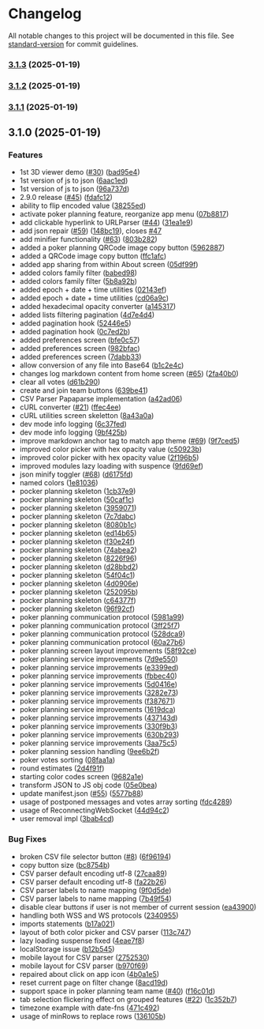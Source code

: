 # Changelog

All notable changes to this project will be documented in this file. See [standard-version](https://github.com/conventional-changelog/standard-version) for commit guidelines.

### [3.1.3](https://github.com/amwebexpert/etoolbox/compare/version3.1.2...version3.1.3) (2025-01-19)

### [3.1.2](https://github.com/amwebexpert/etoolbox/compare/version3.1.1...version3.1.2) (2025-01-19)

### [3.1.1](https://github.com/amwebexpert/etoolbox/compare/version3.1.0...version3.1.1) (2025-01-19)

## 3.1.0 (2025-01-19)


### Features

* 1st 3D viewer demo ([#30](https://github.com/amwebexpert/etoolbox/issues/30)) ([bad95e4](https://github.com/amwebexpert/etoolbox/commit/bad95e4e4d8601963c0d4da5a9cae43964915e06))
* 1st version of js to json ([6aac1ed](https://github.com/amwebexpert/etoolbox/commit/6aac1edb599b8ee4bbdf5eff0d670fba57d3ff36))
* 1st version of js to json ([96a737d](https://github.com/amwebexpert/etoolbox/commit/96a737d652d6779dde00dfa00819be367f71f742))
* 2.9.0 release ([#45](https://github.com/amwebexpert/etoolbox/issues/45)) ([fdafc12](https://github.com/amwebexpert/etoolbox/commit/fdafc12503fa93d46718cc4dba0443fd393ad480))
* ability to flip encoded value ([38255ed](https://github.com/amwebexpert/etoolbox/commit/38255edbdb3a072daa46c230b722cccecbb8654b))
* activate poker planning feature, reorganize app menu ([07b8817](https://github.com/amwebexpert/etoolbox/commit/07b8817352d2448044ce11d498f3c7c5e369c567))
* add clickable hyperlink to URLParser ([#44](https://github.com/amwebexpert/etoolbox/issues/44)) ([31ea1e9](https://github.com/amwebexpert/etoolbox/commit/31ea1e9bb201c1a67b8b9f509f4445ef27e42a1c))
* add json repair ([#59](https://github.com/amwebexpert/etoolbox/issues/59)) ([148bc19](https://github.com/amwebexpert/etoolbox/commit/148bc19b9c5aceb3e96b3d3424f2f46c9e280a35)), closes [#47](https://github.com/amwebexpert/etoolbox/issues/47)
* add minifier functionality ([#63](https://github.com/amwebexpert/etoolbox/issues/63)) ([803b282](https://github.com/amwebexpert/etoolbox/commit/803b28218c327ff25d631ffa7cec62effaf0fd48))
* added a poker planning QRCode image copy button ([5962887](https://github.com/amwebexpert/etoolbox/commit/59628875db1bdd621aa542b579120954610e623b))
* added a QRCode image copy button ([ffc1afc](https://github.com/amwebexpert/etoolbox/commit/ffc1afcfe26c6f87a84f12b0f1b783d52318b7ba))
* added app sharing from within About screen ([05df99f](https://github.com/amwebexpert/etoolbox/commit/05df99ff62a9dacbda6c6b3537555d17578994c5))
* added colors family filter ([babed98](https://github.com/amwebexpert/etoolbox/commit/babed9811d42bd7207db059227f8f6d30cbdc3f9))
* added colors family filter ([5b8a92b](https://github.com/amwebexpert/etoolbox/commit/5b8a92bab963e294ca075a182013ddef89a3e8ce))
* added epoch + date + time utilities ([02143ef](https://github.com/amwebexpert/etoolbox/commit/02143ef07622bc6801d175aed6335035abb8dbc6))
* added epoch + date + time utilities ([cd06a9c](https://github.com/amwebexpert/etoolbox/commit/cd06a9c43da3957dd7e9a94e7d92ca72e246805c))
* added hexadecimal opacity converter ([a145317](https://github.com/amwebexpert/etoolbox/commit/a1453173f961edb02940cc69b1e9b1b294b3e3a0))
* added lists filtering pagination ([4d7e4d4](https://github.com/amwebexpert/etoolbox/commit/4d7e4d46f3c79d334c63b41442448b348de0a996))
* added pagination hook ([52446e5](https://github.com/amwebexpert/etoolbox/commit/52446e591cb1e551aeb122cc4153b592595e6113))
* added pagination hook ([0c7ed2b](https://github.com/amwebexpert/etoolbox/commit/0c7ed2b5f1ce1a2977e0aa32d90a8a9fe9d8f6ba))
* added preferences screen ([bfe0c57](https://github.com/amwebexpert/etoolbox/commit/bfe0c57c3f3121c1d132fc5f9adffb84f4354897))
* added preferences screen ([982bfac](https://github.com/amwebexpert/etoolbox/commit/982bfacaa612673bf6b36e05e83b6554d62d48fd))
* added preferences screen ([7dabb33](https://github.com/amwebexpert/etoolbox/commit/7dabb3364ad902e34d0947a3ebf504289e3ba7ce))
* allow conversion of any file into Base64 ([b1c2e4c](https://github.com/amwebexpert/etoolbox/commit/b1c2e4cb3d13b1bb19150442dfc01f26edf02dec))
* changes log markdown content from home screen ([#65](https://github.com/amwebexpert/etoolbox/issues/65)) ([2fa40b0](https://github.com/amwebexpert/etoolbox/commit/2fa40b03543c02821dd0434368809a5a82f98d2c))
* clear all votes ([d61b290](https://github.com/amwebexpert/etoolbox/commit/d61b29030125503058e4a1c88ae4ed5d43d45b0a))
* create and join team buttons ([639be41](https://github.com/amwebexpert/etoolbox/commit/639be41b0827d63724ff6bb3f5f3d704980e68ca))
* CSV Parser Papaparse implementation ([a42ad06](https://github.com/amwebexpert/etoolbox/commit/a42ad0605a39a51b2263ad543a9084cad0055738))
* cURL converter ([#21](https://github.com/amwebexpert/etoolbox/issues/21)) ([ffec4ee](https://github.com/amwebexpert/etoolbox/commit/ffec4ee5c13db21947745393956c66473dd15745))
* cURL utilities screen skeletton ([8a43a0a](https://github.com/amwebexpert/etoolbox/commit/8a43a0a4420341103394d6cf095904f195f6e61d))
* dev mode info logging ([6c37fed](https://github.com/amwebexpert/etoolbox/commit/6c37fedf9ed6758dcc87579dc2016ca243f9db9e))
* dev mode info logging ([9bf425b](https://github.com/amwebexpert/etoolbox/commit/9bf425ba7cf2871e0a9521ca0702ee18f2f3b138))
* improve markdown anchor tag to match app theme ([#69](https://github.com/amwebexpert/etoolbox/issues/69)) ([9f7ced5](https://github.com/amwebexpert/etoolbox/commit/9f7ced5e17fa4e3159b06955c022c830732560d0))
* improved color picker with hex opacity value ([c50923b](https://github.com/amwebexpert/etoolbox/commit/c50923b517f9d3e8b1c59f2a05325e99d635165f))
* improved color picker with hex opacity value ([2f196b5](https://github.com/amwebexpert/etoolbox/commit/2f196b5cefa985873900d02a9c6b757ba49e88c9))
* improved modules lazy loading with suspence ([9fd69ef](https://github.com/amwebexpert/etoolbox/commit/9fd69ef9a46eda6947f2f389d7e051bedf415837))
* json minify toggler ([#68](https://github.com/amwebexpert/etoolbox/issues/68)) ([d6175fd](https://github.com/amwebexpert/etoolbox/commit/d6175fdec50c56fd8e67a5d7724b56451ede53b9))
* named colors ([1e81036](https://github.com/amwebexpert/etoolbox/commit/1e81036d1d90bcfb00267a2499023704ce5388df))
* pocker planning skeleton ([1cb37e9](https://github.com/amwebexpert/etoolbox/commit/1cb37e93e7b11342735e14716b0463a698dda720))
* pocker planning skeleton ([50caf1c](https://github.com/amwebexpert/etoolbox/commit/50caf1c75db878b651456ecf34b3d6d3c366a353))
* pocker planning skeleton ([3959071](https://github.com/amwebexpert/etoolbox/commit/39590717fb7344dd4321cec9c48ee0deb49b1330))
* pocker planning skeleton ([7c7dabc](https://github.com/amwebexpert/etoolbox/commit/7c7dabc9ee145efdf44bfe37f74f841878ac4a30))
* pocker planning skeleton ([8080b1c](https://github.com/amwebexpert/etoolbox/commit/8080b1c2f6bb770664837ed0b6fca670482c13ac))
* pocker planning skeleton ([ed14b65](https://github.com/amwebexpert/etoolbox/commit/ed14b65a30303d26ba5524e94992b536b35ffcfb))
* pocker planning skeleton ([f30e24f](https://github.com/amwebexpert/etoolbox/commit/f30e24f8a6deabeb48d599de850e1edc4a21b000))
* pocker planning skeleton ([74abea2](https://github.com/amwebexpert/etoolbox/commit/74abea20e121718e22890f279b05b5f2b9f8687b))
* pocker planning skeleton ([8226f96](https://github.com/amwebexpert/etoolbox/commit/8226f96438b9e7df82e00fd71dd7b4a5b99cf7cc))
* pocker planning skeleton ([d28bbd2](https://github.com/amwebexpert/etoolbox/commit/d28bbd2025548d52ba6cb1f1968eb59b77e75ad5))
* pocker planning skeleton ([54f04c1](https://github.com/amwebexpert/etoolbox/commit/54f04c1108308bc82bb3afd49fe2212f6e0414c1))
* pocker planning skeleton ([4d0906e](https://github.com/amwebexpert/etoolbox/commit/4d0906e476b45b4cf24a1909529cac160bd886af))
* pocker planning skeleton ([252095b](https://github.com/amwebexpert/etoolbox/commit/252095bb9863d7780a92cfe1153c02521cad7632))
* pocker planning skeleton ([c64377f](https://github.com/amwebexpert/etoolbox/commit/c64377f63a9a6c825848d4db894e46a6fa1b776b))
* pocker planning skeleton ([96f92cf](https://github.com/amwebexpert/etoolbox/commit/96f92cf65849d5e055513a65e173578c54c4f346))
* poker planning communication protocol ([5981a99](https://github.com/amwebexpert/etoolbox/commit/5981a99dc9fd61d0e0233588c19dd06da18acd36))
* poker planning communication protocol ([3ff25f7](https://github.com/amwebexpert/etoolbox/commit/3ff25f7580af370e4c11988c844ff09a5a030c23))
* poker planning communication protocol ([528dca9](https://github.com/amwebexpert/etoolbox/commit/528dca923a37fe3551a50814927d610313ccc6de))
* poker planning communication protocol ([60a27b6](https://github.com/amwebexpert/etoolbox/commit/60a27b6853f2555c74dc8769c4c3d81662aed9fe))
* poker planning screen layout improvements ([58f92ce](https://github.com/amwebexpert/etoolbox/commit/58f92ce74a4dbcf3fee7281c0eea5b3c6bbbd4e8))
* poker planning service improvements ([7d9e550](https://github.com/amwebexpert/etoolbox/commit/7d9e550cee36f7a1c1efd7e2670c7fd2dd531a6c))
* poker planning service improvements ([e3399ed](https://github.com/amwebexpert/etoolbox/commit/e3399ed5b433fde7e199446472f0e702b675a6f2))
* poker planning service improvements ([fbbec40](https://github.com/amwebexpert/etoolbox/commit/fbbec407891bc16d6c4e7883c44524b7e33c2779))
* poker planning service improvements ([5d0416e](https://github.com/amwebexpert/etoolbox/commit/5d0416e0c81667143a51ba8c94599331bd9c3e51))
* poker planning service improvements ([3282e73](https://github.com/amwebexpert/etoolbox/commit/3282e73bac68b155c4ef34c37f856dadfbd531d7))
* poker planning service improvements ([f387671](https://github.com/amwebexpert/etoolbox/commit/f3876710c88f3c111b277a1cb2f19ac9c65c2d3b))
* poker planning service improvements ([1619dca](https://github.com/amwebexpert/etoolbox/commit/1619dca489469676a1ff7fb9cea68c7a9a5b4b05))
* poker planning service improvements ([437143d](https://github.com/amwebexpert/etoolbox/commit/437143df5bc4cde53e54d46814115e3171ca93fc))
* poker planning service improvements ([330f9b3](https://github.com/amwebexpert/etoolbox/commit/330f9b38eb534e9fad851cc84889a5f7917a1d3d))
* poker planning service improvements ([630b293](https://github.com/amwebexpert/etoolbox/commit/630b2935147767eb08a11eb4220a16ff56e6cdf7))
* poker planning service improvements ([3aa75c5](https://github.com/amwebexpert/etoolbox/commit/3aa75c5d07999c04728fd5da07c528a1e8f3a105))
* poker planning session handling ([9ee6b2f](https://github.com/amwebexpert/etoolbox/commit/9ee6b2fab6e9d61d6d6a93d13bc78e6c4a7c4d28))
* poker votes sorting ([08faa1a](https://github.com/amwebexpert/etoolbox/commit/08faa1a9f250ca5adfc526fcbf9ac127547bac57))
* round estimates ([2d4f91f](https://github.com/amwebexpert/etoolbox/commit/2d4f91f76a0fa5f8a2337e6d207d78f967371885))
* starting color codes screen ([9682a1e](https://github.com/amwebexpert/etoolbox/commit/9682a1ebb00741e2279d998aeaf3e9f78d5b034b))
* transform JSON to JS obj code ([05e0bea](https://github.com/amwebexpert/etoolbox/commit/05e0beaf1c142c637cbd74c56b368e9f49d74bca))
* update manifest.json ([#55](https://github.com/amwebexpert/etoolbox/issues/55)) ([5577b88](https://github.com/amwebexpert/etoolbox/commit/5577b882f20671b965f53377932e7736617d583d))
* usage of postponed messages and votes array sorting ([fdc4289](https://github.com/amwebexpert/etoolbox/commit/fdc42892dc3843718058102a348f6986b6a646d3))
* usage of ReconnectingWebSocket ([44d94c2](https://github.com/amwebexpert/etoolbox/commit/44d94c2aa840d3097242074c0eb5e40f20167278))
* user removal impl ([3bab4cd](https://github.com/amwebexpert/etoolbox/commit/3bab4cdb3c14cbfafef93a982c1e19ef20b9b4c2))


### Bug Fixes

* broken CSV file selector button ([#8](https://github.com/amwebexpert/etoolbox/issues/8)) ([6f96194](https://github.com/amwebexpert/etoolbox/commit/6f9619410fa19fd631eea9dfa01b9472be60299b))
* copy button size ([bc8754b](https://github.com/amwebexpert/etoolbox/commit/bc8754bfb2462267dcca79dde14a62850499d34b))
* CSV parser default encoding utf-8 ([27caa89](https://github.com/amwebexpert/etoolbox/commit/27caa890bcc57b0894756c5bd47b25336d2cb5bf))
* CSV parser default encoding utf-8 ([fa22b26](https://github.com/amwebexpert/etoolbox/commit/fa22b268624104c2bc543c907241d5456b574afe))
* CSV parser labels to name mapping ([9f0d5de](https://github.com/amwebexpert/etoolbox/commit/9f0d5de3c3272915a3d6e96bedc9bd306a0f079c))
* CSV parser labels to name mapping ([7b49f54](https://github.com/amwebexpert/etoolbox/commit/7b49f543069f6e1f7adfe846628515bd9e5991e8))
* disable clear buttons if user is not member of current session ([ea43900](https://github.com/amwebexpert/etoolbox/commit/ea439002b7c6019ca352b0bb2f1212ccd5943d35))
* handling both WSS and WS protocols ([2340955](https://github.com/amwebexpert/etoolbox/commit/23409558c116cdcb0ee7c1abafb1579d8770ec7c))
* imports statements ([b17a021](https://github.com/amwebexpert/etoolbox/commit/b17a021c5d7b614d9e77c0572234fd837c01c3c7))
* layout of both color picker and CSV parser ([113c747](https://github.com/amwebexpert/etoolbox/commit/113c747b512007a57de6e701c6945fc00c39e49d))
* lazy loading suspense fixed ([4eae7f8](https://github.com/amwebexpert/etoolbox/commit/4eae7f8c3ca6b45570b7c7bcb906b35c5b1535fa))
* localStorage issue ([b12b545](https://github.com/amwebexpert/etoolbox/commit/b12b545df54d50dc69feb05c8f77ed72076338a8))
* mobile layout for CSV parser ([2752530](https://github.com/amwebexpert/etoolbox/commit/27525306017a644d2df6e40b723e0209146aedb8))
* mobile layout for CSV parser ([b970f69](https://github.com/amwebexpert/etoolbox/commit/b970f69f641028386aa14a1b93a9970baa0c3659))
* repaired about click on app icon ([4b0a1e5](https://github.com/amwebexpert/etoolbox/commit/4b0a1e5bd3bb7845f1f54062bea32f455467236a))
* reset current page on filter change ([8acd19d](https://github.com/amwebexpert/etoolbox/commit/8acd19d57f144233d26da28f0bc922501ecfa324))
* support space in poker planning team name ([#40](https://github.com/amwebexpert/etoolbox/issues/40)) ([f16c01d](https://github.com/amwebexpert/etoolbox/commit/f16c01dbaad968f88a924e46ed774b6619f09401))
* tab selection flickering effect on grouped features ([#22](https://github.com/amwebexpert/etoolbox/issues/22)) ([1c352b7](https://github.com/amwebexpert/etoolbox/commit/1c352b7eb0909640d4eda559263c2c271131a8b1))
* timezone example with date-fns ([471c492](https://github.com/amwebexpert/etoolbox/commit/471c49248952763daa38c4946a6784172512c546))
* usage of minRows to replace rows ([136105b](https://github.com/amwebexpert/etoolbox/commit/136105b4029bc487e99c5496289936a90effb7fb))
